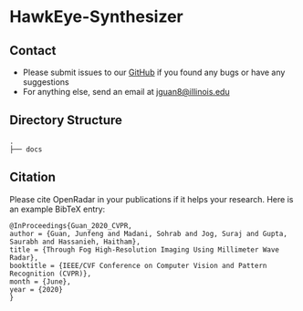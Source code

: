 # HawkEye-Synthesizer


## Contact 

- Please submit issues to our [GitHub](https://github.com/JaydenG1019/HawkEye-Synthesizer) if you found any bugs or have any suggestions
- For anything else, send an email at jguan8@illinois.edu

## Directory Structure
    .
    ├── docs     
    
    
    
## Citation

Please cite OpenRadar in your publications if it helps your research. Here is an example BibTeX entry:

```
@InProceedings{Guan_2020_CVPR,
author = {Guan, Junfeng and Madani, Sohrab and Jog, Suraj and Gupta, Saurabh and Hassanieh, Haitham},
title = {Through Fog High-Resolution Imaging Using Millimeter Wave Radar},
booktitle = {IEEE/CVF Conference on Computer Vision and Pattern Recognition (CVPR)},
month = {June},
year = {2020}
}
```
